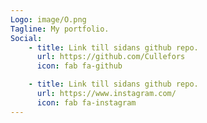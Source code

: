 ```yaml
---
Logo: image/O.png
Tagline: My portfolio.
Social:
    - title: Link till sidans github repo.
      url: https://github.com/Cullefors
      icon: fab fa-github

    - title: Link till sidans github repo.
      url: https://www.instagram.com/
      icon: fab fa-instagram
---
```


